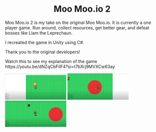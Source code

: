 <h1 align="center">Moo Moo.io 2</h1>

<p>Moo Moo.io 2 is my take on the original Moo Moo.io. It is currently a one player game. Run around, collect resources, get better gear, and defeat bosses like Liam the Leprechaun.</p>

<p>I recreated the game in Unity using C#.</p>

<p>Thank you to the original developers!</p>

<p>Watch this to see my explanation of the game https://youtu.be/dNZqCbFilF4?si=t7bXrj9MVXCw63ay</p>

<div>
  <img src="Moo Moo.io 2 Images/image 1.png" width=200px>
  <img src="Moo Moo.io 2 Images/image 2.png" width=200px>
  <img src="Moo Moo.io 2 Images/image 3.png" width=200px>
</div>
